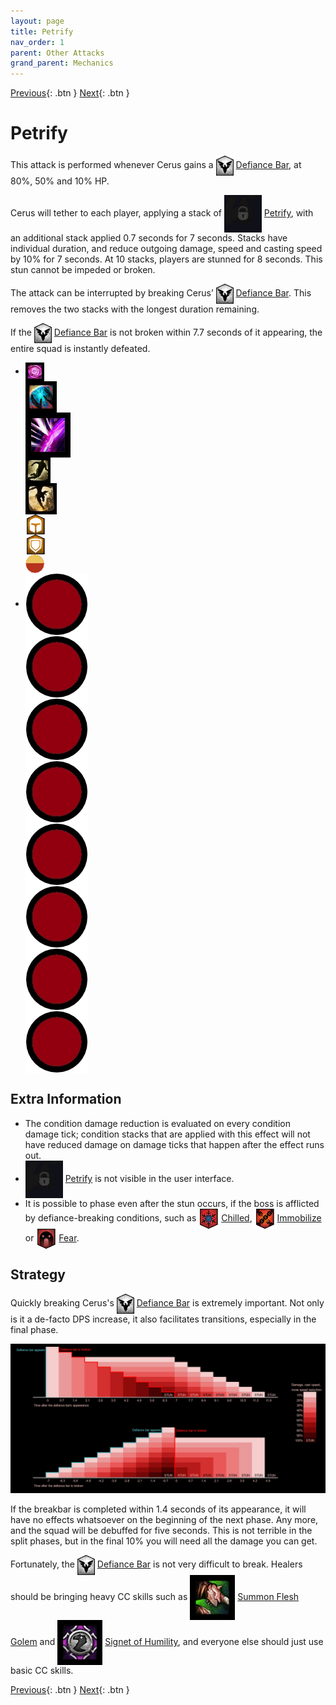 ```yaml
---
layout: page
title: Petrify
nav_order: 1
parent: Other Attacks
grand_parent: Mechanics
---
```


[Previous](../other-attacks.html){: .btn } [Next](smash.html){: .btn }

# Petrify

This attack is performed whenever Cerus gains a <img class="inline" src="../../images/icons/defiance.png" valign="middle"> [Defiance Bar](https://wiki.guildwars2.com/wiki/Defiance_bar), at 80%, 50% and 10% HP.

Cerus will tether to each player, applying a stack of <img class="inline" src="../../images/icons/petrify.png" valign="middle"> [Petrify](https://wiki.guildwars2.com/wiki/Petrify_(effect)), with an additional stack applied 0.7 seconds for 7 seconds. Stacks have individual duration, and reduce outgoing damage, speed and casting speed by 10% for 7 seconds. At 10 stacks, players are stunned for 8 seconds. This stun cannot be impeded or broken.

The attack can be interrupted by breaking Cerus’ <img class="inline" src="../../images/icons/defiance.png" valign="middle"> [Defiance Bar](https://wiki.guildwars2.com/wiki/Defiance_bar). This removes the two stacks with the longest duration remaining.

If the <img class="inline" src="../../images/icons/defiance.png" valign="middle"> [Defiance Bar](https://wiki.guildwars2.com/wiki/Defiance_bar) is not broken within 7.7 seconds of it appearing, the entire squad is instantly defeated.


<div>
  <ul class="mechtable">
    <li class="table-header">
      <div class="col">
        <img class="table-img" src="../../images/icons/distort.png" valign="middle">
      </div>
      <div class="col">
        <img class="table-img"  src="../../images/icons/nodmg.png" valign="middle">
      </div>
      <div class="col">
        <img class="table-img"  src="../../images/icons/reflect.png" valign="middle">
      </div>
      <div class="col">
        <img class="table-img"  src="../../images/icons/dodge.png" valign="middle">
      </div>
      <div class="col">
        <img class="table-img"  src="../../images/icons/jump.webp" valign="middle">
      </div>
      <div class="col">
        <img class="table-img"  src="../../images/icons/prot.png" valign="middle">
      </div>
      <div class="col">
        <img class="table-img"  src="../../images/icons/block.png" valign="middle">
      </div>
      <div class="col">
        <img class="table-img"  src="../../images/icons/barrier.webp" valign="middle">
      </div>
    </li>
    <li class="table-row">
      <div class="col">
        <img class="table-img"  src="../../images/icons/notok.webp" valign="middle">
      </div>
      <div class="col">
        <img class="table-img"  src="../../images/icons/notok.webp" valign="middle">
      </div>
      <div class="col">
        <img class="table-img"  src="../../images/icons/notok.webp" valign="middle">
      </div>
      <div class="col">
        <img class="table-img"  src="../../images/icons/notok.webp" valign="middle">
      </div>
      <div class="col">
        <img class="table-img"  src="../../images/icons/notok.webp" valign="middle">
      </div>
      <div class="col">
        <img class="table-img"  src="../../images/icons/notok.webp" valign="middle">
      </div>
      <div class="col">
        <img class="table-img"  src="../../images/icons/notok.webp" valign="middle">
      </div>
      <div class="col">
        <img class="table-img"  src="../../images/icons/notok.webp" valign="middle">
      </div>
    </li>
  </ul>
</div>

## Extra Information

- The condition damage reduction is evaluated on every condition damage tick; condition stacks that are applied with this effect will not have reduced damage on damage ticks that happen after the effect runs out.
- <img class="inline" src="../../images/icons/petrify.png" valign="middle"> [Petrify](https://wiki.guildwars2.com/wiki/Petrify_(effect)) is not visible in the user interface.
- It is possible to phase even after the stun occurs, if the boss is afflicted by defiance-breaking conditions, such as <img class="inline" src="../../images/icons/chilled.png" valign="middle"> [Chilled](https://wiki.guildwars2.com/wiki/Chilled), <img class="inline" src="../../images/icons/immobile.png" valign="middle"> [Immobilize](https://wiki.guildwars2.com/wiki/Immobile) or <img class="inline" src="../../images/icons/fear.png" valign="middle"> [Fear](https://wiki.guildwars2.com/wiki/Fear).

## Strategy

Quickly breaking Cerus's <img class="inline" src="../../images/icons/defiance.png" valign="middle"> [Defiance Bar](https://wiki.guildwars2.com/wiki/Defiance_bar) is extremely important. Not only is it a de-facto DPS increase, it also facilitates transitions, especially in the final phase.

![Petrify visualization](../../images/mechanics/petrify.webp)

If the breakbar is completed within 1.4 seconds of its appearance, it will have no effects whatsoever on the beginning of the next phase. Any more, and the squad will be debuffed for five seconds. This is not terrible in the split phases, but in the final 10% you will need all the damage you can get.

Fortunately, the <img class="inline" src="../../images/icons/defiance.png" valign="middle"> [Defiance Bar](https://wiki.guildwars2.com/wiki/Defiance_bar) is not very difficult to break. Healers should be bringing heavy CC skills such as <img class="inline" src="../../images/icons/golem.png" valign="middle"> [Summon Flesh Golem](https://wiki.guildwars2.com/wiki/Summon_Flesh_Golem) and <img class="inline" src="../../images/icons/moa.png" valign="middle"> [Signet of Humility](https://wiki.guildwars2.com/wiki/Signet_of_Humility), and everyone else should just use basic CC skills.

[Previous](../other-attacks.html){: .btn } [Next](smash.html){: .btn }